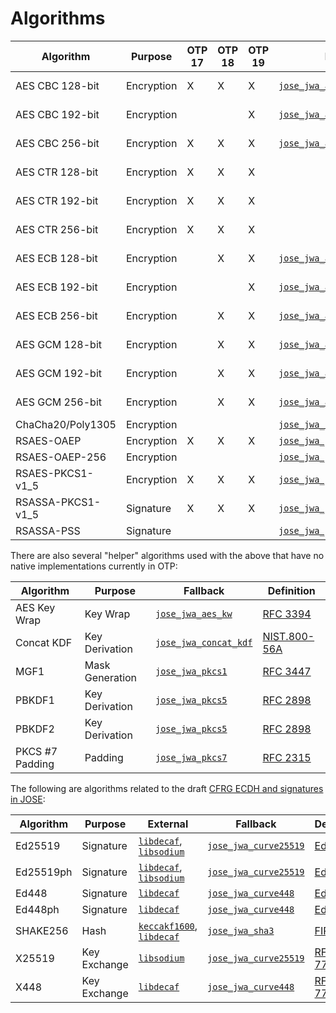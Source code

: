 # Algorithms

| Algorithm         | Purpose    | OTP 17 | OTP 18 | OTP 19 | Fallback | Definition |
| ----------------- | ---------- | ------ | ------ | ------ | -------- | ---------- |
| AES CBC 128-bit   | Encryption | X      | X      | X      | [`jose_jwa_aes`](https://github.com/potatosalad/erlang-jose/blob/master/src/jose_jwa_aes.erl) | [NIST.800-38A](http://csrc.nist.gov/publications/nistpubs/800-38a/sp800-38a.pdf) |
| AES CBC 192-bit   | Encryption |        |        | X      | [`jose_jwa_aes`](https://github.com/potatosalad/erlang-jose/blob/master/src/jose_jwa_aes.erl) | [NIST.800-38A](http://csrc.nist.gov/publications/nistpubs/800-38a/sp800-38a.pdf) |
| AES CBC 256-bit   | Encryption | X      | X      | X      | [`jose_jwa_aes`](https://github.com/potatosalad/erlang-jose/blob/master/src/jose_jwa_aes.erl) | [NIST.800-38A](http://csrc.nist.gov/publications/nistpubs/800-38a/sp800-38a.pdf) |
| AES CTR 128-bit   | Encryption | X      | X      | X      |          | [NIST.800-38A](http://csrc.nist.gov/publications/nistpubs/800-38a/sp800-38a.pdf) |
| AES CTR 192-bit   | Encryption | X      | X      | X      |          | [NIST.800-38A](http://csrc.nist.gov/publications/nistpubs/800-38a/sp800-38a.pdf) |
| AES CTR 256-bit   | Encryption | X      | X      | X      |          | [NIST.800-38A](http://csrc.nist.gov/publications/nistpubs/800-38a/sp800-38a.pdf) |
| AES ECB 128-bit   | Encryption |        | X      | X      | [`jose_jwa_aes`](https://github.com/potatosalad/erlang-jose/blob/master/src/jose_jwa_aes.erl) | [NIST.800-38A](http://csrc.nist.gov/publications/nistpubs/800-38a/sp800-38a.pdf) |
| AES ECB 192-bit   | Encryption |        |        | X      | [`jose_jwa_aes`](https://github.com/potatosalad/erlang-jose/blob/master/src/jose_jwa_aes.erl) | [NIST.800-38A](http://csrc.nist.gov/publications/nistpubs/800-38a/sp800-38a.pdf) |
| AES ECB 256-bit   | Encryption |        | X      | X      | [`jose_jwa_aes`](https://github.com/potatosalad/erlang-jose/blob/master/src/jose_jwa_aes.erl) | [NIST.800-38A](http://csrc.nist.gov/publications/nistpubs/800-38a/sp800-38a.pdf) |
| AES GCM 128-bit   | Encryption |        | X      | X      | [`jose_jwa_aes`](https://github.com/potatosalad/erlang-jose/blob/master/src/jose_jwa_aes.erl) | [NIST.800-38D](http://csrc.nist.gov/publications/nistpubs/800-38D/SP-800-38D.pdf) |
| AES GCM 192-bit   | Encryption |        | X      | X      | [`jose_jwa_aes`](https://github.com/potatosalad/erlang-jose/blob/master/src/jose_jwa_aes.erl) | [NIST.800-38D](http://csrc.nist.gov/publications/nistpubs/800-38D/SP-800-38D.pdf) |
| AES GCM 256-bit   | Encryption |        | X      | X      | [`jose_jwa_aes`](https://github.com/potatosalad/erlang-jose/blob/master/src/jose_jwa_aes.erl) | [NIST.800-38D](http://csrc.nist.gov/publications/nistpubs/800-38D/SP-800-38D.pdf) |
| ChaCha20/Poly1305 | Encryption |        |        |        | [`jose_jwa_chacha20_poly1305`](https://github.com/potatosalad/erlang-jose/blob/master/src/jose_jwa_chacha20_poly1305.erl) | [RFC 7539](https://tools.ietf.org/html/rfc7539) |
| RSAES-OAEP        | Encryption | X      | X      | X      | [`jose_jwa_pkcs1`](https://github.com/potatosalad/erlang-jose/blob/master/src/jose_jwa_pkcs1.erl) | [RFC 3447](https://tools.ietf.org/html/rfc3447) |
| RSAES-OAEP-256    | Encryption |        |        |        | [`jose_jwa_pkcs1`](https://github.com/potatosalad/erlang-jose/blob/master/src/jose_jwa_pkcs1.erl) | [RFC 3447](https://tools.ietf.org/html/rfc3447) |
| RSAES-PKCS1-v1_5  | Encryption | X      | X      | X      | [`jose_jwa_pkcs1`](https://github.com/potatosalad/erlang-jose/blob/master/src/jose_jwa_pkcs1.erl) | [RFC 3447](https://tools.ietf.org/html/rfc3447) |
| RSASSA-PKCS1-v1_5 | Signature  | X      | X      | X      | [`jose_jwa_pkcs1`](https://github.com/potatosalad/erlang-jose/blob/master/src/jose_jwa_pkcs1.erl) | [RFC 3447](https://tools.ietf.org/html/rfc3447) |
| RSASSA-PSS        | Signature  |        |        |        | [`jose_jwa_pkcs1`](https://github.com/potatosalad/erlang-jose/blob/master/src/jose_jwa_pkcs1.erl) | [RFC 3447](https://tools.ietf.org/html/rfc3447) |

There are also several "helper" algorithms used with the above that have no native implementations currently in OTP:

| Algorithm         | Purpose         | Fallback | Definition |
| ----------------- | --------------- | -------- | ---------- |
| AES Key Wrap      | Key Wrap        | [`jose_jwa_aes_kw`](https://github.com/potatosalad/erlang-jose/blob/master/src/jose_jwa_aes_kw.erl) | [RFC 3394](https://tools.ietf.org/html/rfc3394) |
| Concat KDF        | Key Derivation  | [`jose_jwa_concat_kdf`](https://github.com/potatosalad/erlang-jose/blob/master/src/jose_jwa_concat_kdf.erl) | [NIST.800-56A](https://dx.doi.org/10.6028/NIST.SP.800-56Ar2) |
| MGF1              | Mask Generation | [`jose_jwa_pkcs1`](https://github.com/potatosalad/erlang-jose/blob/master/src/jose_jwa_pkcs1.erl) | [RFC 3447](https://tools.ietf.org/html/rfc3447) |
| PBKDF1            | Key Derivation  | [`jose_jwa_pkcs5`](https://github.com/potatosalad/erlang-jose/blob/master/src/jose_jwa_pkcs5.erl) | [RFC 2898](https://tools.ietf.org/html/rfc2898) |
| PBKDF2            | Key Derivation  | [`jose_jwa_pkcs5`](https://github.com/potatosalad/erlang-jose/blob/master/src/jose_jwa_pkcs5.erl) | [RFC 2898](https://tools.ietf.org/html/rfc2898) |
| PKCS #7 Padding   | Padding         | [`jose_jwa_pkcs7`](https://github.com/potatosalad/erlang-jose/blob/master/src/jose_jwa_pkcs7.erl) | [RFC 2315](https://tools.ietf.org/html/rfc2315) |

The following are algorithms related to the draft [CFRG ECDH and signatures in JOSE](https://tools.ietf.org/html/draft-ietf-jose-cfrg-curves):

| Algorithm | Purpose      | External | Fallback | Definition |
| --------- | ------------ | -------- | -------- | ---------- |
| Ed25519   | Signature    | [`libdecaf`](https://github.com/potatosalad/erlang-libdecaf), [`libsodium`](https://github.com/potatosalad/erlang-libsodium) | [`jose_jwa_curve25519`](https://github.com/potatosalad/erlang-jose/blob/master/src/jose_jwa_curve25519.erl) | [EdDSA](https://tools.ietf.org/html/draft-irtf-cfrg-eddsa#section-5.1) |
| Ed25519ph | Signature    | [`libdecaf`](https://github.com/potatosalad/erlang-libdecaf), [`libsodium`](https://github.com/potatosalad/erlang-libsodium) | [`jose_jwa_curve25519`](https://github.com/potatosalad/erlang-jose/blob/master/src/jose_jwa_curve25519.erl) | [EdDSA](https://tools.ietf.org/html/draft-irtf-cfrg-eddsa#section-5.1) |
| Ed448     | Signature    | [`libdecaf`](https://github.com/potatosalad/erlang-libdecaf) | [`jose_jwa_curve448`](https://github.com/potatosalad/erlang-jose/blob/master/src/jose_jwa_curve448.erl) | [EdDSA](https://tools.ietf.org/html/draft-irtf-cfrg-eddsa#section-5.2) |
| Ed448ph   | Signature    | [`libdecaf`](https://github.com/potatosalad/erlang-libdecaf) | [`jose_jwa_curve448`](https://github.com/potatosalad/erlang-jose/blob/master/src/jose_jwa_curve448.erl) | [EdDSA](https://tools.ietf.org/html/draft-irtf-cfrg-eddsa#section-5.2) |
| SHAKE256  | Hash         | [`keccakf1600`](https://github.com/potatosalad/erlang-keccakf1600), [`libdecaf`](https://github.com/potatosalad/erlang-libdecaf) | [`jose_jwa_sha3`](https://github.com/potatosalad/erlang-jose/blob/master/src/jose_jwa_sha3.erl) | [FIPS 202](http://nvlpubs.nist.gov/nistpubs/FIPS/NIST.FIPS.202.pdf) |
| X25519    | Key Exchange | [`libsodium`](https://github.com/potatosalad/erlang-libsodium) | [`jose_jwa_curve25519`](https://github.com/potatosalad/erlang-jose/blob/master/src/jose_jwa_curve25519.erl) | [RFC 7748](https://tools.ietf.org/html/rfc7748#section-5) |
| X448      | Key Exchange | [`libdecaf`](https://github.com/potatosalad/erlang-libdecaf) | [`jose_jwa_curve448`](https://github.com/potatosalad/erlang-jose/blob/master/src/jose_jwa_curve448.erl) | [RFC 7748](https://tools.ietf.org/html/rfc7748#section-5) |
